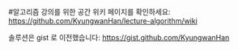 #알고리즘 강의를 위한 공간
위키 페이지를 확인하세요: https://github.com/KyungwanHan/lecture-algorithm/wiki

솔루션은 gist 로 이전했습니다: https://gist.github.com/KyungwanHan
